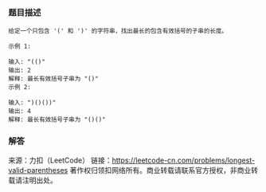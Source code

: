 ### 题目描述
    给定一个只包含 '(' 和 ')' 的字符串，找出最长的包含有效括号的子串的长度。
    
    示例 1:
    
    输入: "(()"
    输出: 2
    解释: 最长有效括号子串为 "()"
    示例 2:
    
    输入: ")()())"
    输出: 4
    解释: 最长有效括号子串为 "()()"

### 解答

    
来源：力扣（LeetCode）
链接：https://leetcode-cn.com/problems/longest-valid-parentheses
著作权归领扣网络所有。商业转载请联系官方授权，非商业转载请注明出处。